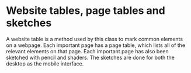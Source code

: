 # Website tables, page tables and sketches

A website table is a method used by this class to mark common elements on a webpage. Each important page has a page table, which lists all of the relevant elements on that page. Each important page has also been sketched with pencil and shaders. The sketches are done for both the desktop as the mobile interface.
